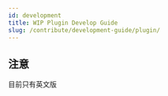 ```yaml
---
id: development
title: WIP Plugin Develop Guide
slug: /contribute/development-guide/plugin/
---
```


## 注意

目前只有英文版
